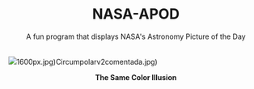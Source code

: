 <div align="center">
  <h1>
    NASA-APOD
  </h1>
</div>
  
<div align="center">
  A fun program that displays NASA's Astronomy Picture of the Day
</div>

<br>

![](https://apod.nasa.gov/apod/image/2312/greyilliusion_wikipedia_960.jpg)1600px.jpg)Circumpolarv2comentada.jpg)

<p align = "center">
  <b>The Same Color Illusion</b>
</p>
